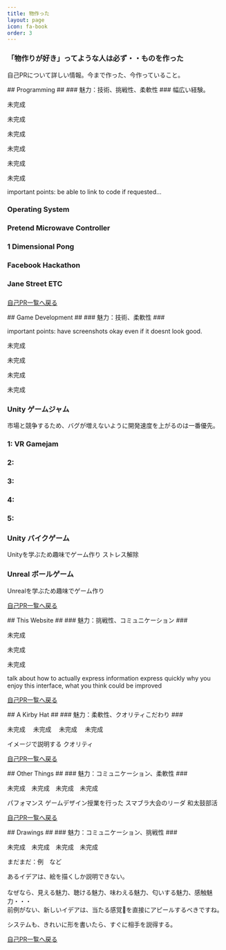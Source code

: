```yaml
---
title: 物作った
layout: page
icon: fa-book
order: 3
---
```


### 「物作りが好き」ってような人は必ず・・ものを作った ###

自己PRについて詳しい情報。今まで作った、今作っていること。

<div id="Programming"> </div>
## Programming ##
### 魅力：技術、挑戦性、柔軟性 ###
幅広い経験。

未完成　

未完成　

未完成　

未完成　

未完成　

未完成　


important points: be able to link to code if requested...

### Operating System ###

### Pretend Microwave Controller ###

### 1 Dimensional Pong ###

### Facebook Hackathon ###

### Jane Street ETC ###

###  ###
###  ###
###  ###

[自己PR一覧へ戻る](/#Jiko-PR-Software)

<div id="Games"> </div>
## Game Development ##
### 魅力：技術、柔軟性 ###

important points: have screenshots okay
even if it doesnt look good.

未完成　

未完成　

未完成　

未完成　

### Unity ゲームジャム ###
市場と競争するため、バグが増えないように開発速度を上がるのは一番優先。
### 1: VR Gamejam

### 2: 

### 3:

### 4:

### 5:

### Unity バイクゲーム ###
Unityを学ぶため趣味でゲーム作り
ストレス解除
### Unreal ボールゲーム ###
Unrealを学ぶため趣味でゲーム作り

[自己PR一覧へ戻る](/#Jiko-PR-Game-Dev)

<div id="This-Site"> </div>
## This Website ##
### 魅力：挑戦性、コミュニケーション ###

未完成　

未完成　

未完成　

talk about how to actually express information
express quickly
why you enjoy this interface, 
what you think could be improved

[自己PR一覧へ戻る](/#Jiko-PR-Website)

<div id="Kirby-Hat"> </div>
## A Kirby Hat ##
### 魅力：柔軟性、クオリティこだわり ###

未完成　
未完成　
未完成　
未完成　

イメージで説明する
クオリティ


[自己PR一覧へ戻る](/#Jiko-PR-Kirby)


<div id="Other"> </div>
## Other Things ##
### 魅力：コミュニケーション、柔軟性 ###

未完成　未完成　未完成　未完成　

パフォマンス
ゲームデザイン授業を行った
スマブラ大会のリーダ
和太鼓部活


[自己PR一覧へ戻る](/#Jiko-PR-Other)

<div id="Drawings"> </div>
## Drawings ##
### 魅力：コミュニケーション、挑戦性 ###


未完成　未完成　未完成　未完成　

まだまだ：例　など

あるイデアは、絵を描くしか説明できない。<br>
<br>
なぜなら、見える魅力、聴ける魅力、味わえる魅力、匂いする魅力、感触魅力・・・<br>
前例がない、新しいイデアは、当たる感覚を直接にアピールするべきですね。

システムも、きれいに形を書いたら、すぐに相手を説得する。

[自己PR一覧へ戻る](/#Jiko-PR-Drawing)